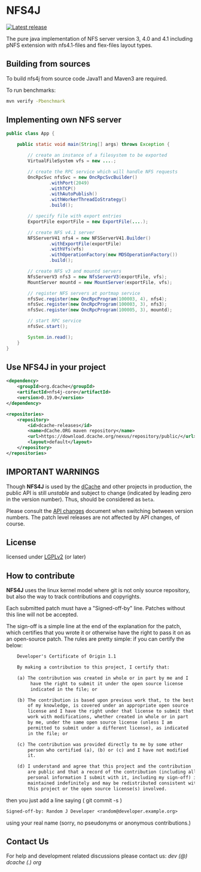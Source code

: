 NFS4J
=====

[![Latest release](https://img.shields.io/github/release/dcache/nfs4j.svg)](https://github.com/dcache/nfs4j/releases/latest)

The pure java implementation of NFS server version 3, 4.0 and 4.1 including pNFS extension
with nfs4.1-files and flex-files layout types.

Building from sources
---------------------

To build nfs4j from source code Java11 and Maven3 are required.

To run benchmarks:

```sh
mvn verify -Pbenchmark
```

Implementing own NFS server
---------------------------

```java
public class App {

    public static void main(String[] args) throws Exception {

        // create an instance of a filesystem to be exported
        VirtualFileSystem vfs = new ....;

        // create the RPC service which will handle NFS requests
        OncRpcSvc nfsSvc = new OncRpcSvcBuilder()
                .withPort(2049)
                .withTCP()
                .withAutoPublish()
                .withWorkerThreadIoStrategy()
                .build();

        // specify file with export entries
        ExportFile exportFile = new ExportFile(....);

        // create NFS v4.1 server
        NFSServerV41 nfs4 = new NFSServerV41.Builder()
                .withExportFile(exportFile)
                .withVfs(vfs)
                .withOperationFactory(new MDSOperationFactory())
                .build();

        // create NFS v3 and mountd servers
        NfsServerV3 nfs3 = new NfsServerV3(exportFile, vfs);
        MountServer mountd = new MountServer(exportFile, vfs);

        // register NFS servers at portmap service
        nfsSvc.register(new OncRpcProgram(100003, 4), nfs4);
        nfsSvc.register(new OncRpcProgram(100003, 3), nfs3);
        nfsSvc.register(new OncRpcProgram(100005, 3), mountd);

        // start RPC service
        nfsSvc.start();

        System.in.read();
    }
}
```

Use NFS4J in your project
-----------------------------

```xml
<dependency>
    <groupId>org.dcache</groupId>
    <artifactId>nfs4j-core</artifactId>
    <version>0.19.0</version>
</dependency>

<repositories>
    <repository>
        <id>dcache-releases</id>
        <name>dCache.ORG maven repository</name>
        <url>https://download.dcache.org/nexus/repository/public/</url>
        <layout>default</layout>
    </repository>
</repositories>
```

IMPORTANT WARNINGS
------------------

Though **NFS4J** is used by the [dCache](https://dcache.org) and other projects in production,
the public API is still _unstable_ and subject to change (indicated by leading zero in the
version number). Thus, should be considered as `beta`.

Please consult the [API changes](API-changes.md) document when switching between version numbers.
The patch level releases are not affected by API changes, of course.

License
--------

licensed under [LGPLv2](http://www.gnu.org/licenses/lgpl-2.0.txt "LGPLv2") (or later)

How to contribute
-----------------

**NFS4J** uses the linux kernel model where git is not only source repository,
but also the way to track contributions and copyrights.

Each submitted patch must have a "Signed-off-by" line.  Patches without
this line will not be accepted.

The sign-off is a simple line at the end of the explanation for the
patch, which certifies that you wrote it or otherwise have the right to
pass it on as an open-source patch.  The rules are pretty simple: if you
can certify the below:

```txt
    Developer's Certificate of Origin 1.1

    By making a contribution to this project, I certify that:

    (a) The contribution was created in whole or in part by me and I
         have the right to submit it under the open source license
         indicated in the file; or

    (b) The contribution is based upon previous work that, to the best
        of my knowledge, is covered under an appropriate open source
        license and I have the right under that license to submit that
        work with modifications, whether created in whole or in part
        by me, under the same open source license (unless I am
        permitted to submit under a different license), as indicated
        in the file; or

    (c) The contribution was provided directly to me by some other
        person who certified (a), (b) or (c) and I have not modified
        it.

    (d) I understand and agree that this project and the contribution
        are public and that a record of the contribution (including all
        personal information I submit with it, including my sign-off) is
        maintained indefinitely and may be redistributed consistent with
        this project or the open source license(s) involved.
```

then you just add a line saying ( git commit -s )

```txt
Signed-off-by: Random J Developer <random@developer.example.org>
```

using your real name (sorry, no pseudonyms or anonymous contributions.)

Contact Us
---------

For help and development related discussions please contact us: *dev (@) dcache (.) org*
